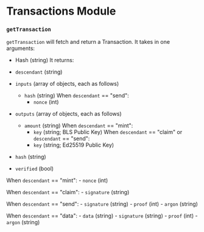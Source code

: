 # Transactions Module

### `getTransaction`
`getTransaction` will fetch and return a Transaction. It takes in one arguments:
- Hash (string)
It returns:
- `descendant` (string)

- `inputs` (array of objects, each as follows)
    - `hash` (string)
    When `descendant` == "send":
        - `nonce` (int)

- `outputs` (array of objects, each as follows)
    - `amount` (string)
    When `descendant` == "mint":
        - `key` (string; BLS Public Key)
    When `descendant` == "claim" or `descendant` == "send":
        - `key` (string; Ed25519 Public Key)

- `hash`     (string)
- `verified` (bool)

When `descendant` == "mint":
    - `nonce` (int)

When `descendant` == "claim":
    - `signature` (string)

When `descendant` == "send":
    - `signature` (string)
    - `proof`     (int)
    - `argon`     (string)

When `descendant` == "data":
    - `data`      (string)
    - `signature` (string)
    - `proof`     (int)
    - `argon`     (string)

